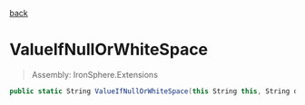 ﻿

[back](/IronSphere.Extensions/StringExtension)

# ValueIfNullOrWhiteSpace

> Assembly: IronSphere.Extensions

```csharp
public static String ValueIfNullOrWhiteSpace(this String this, String defaultValue)
```



 